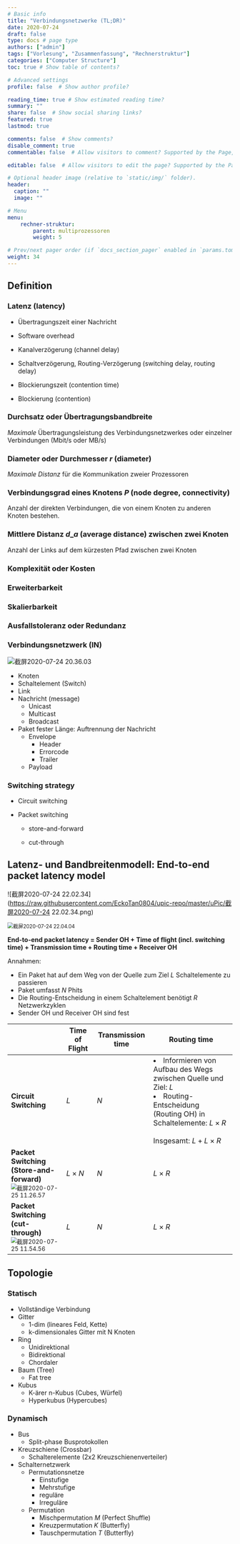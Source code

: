 ```yaml
---
# Basic info
title: "Verbindungsnetzwerke (TL;DR)"
date: 2020-07-24
draft: false
type: docs # page type
authors: ["admin"]
tags: ["Vorlesung", "Zusammenfassung", "Rechnerstruktur"]
categories: ["Computer Structure"]
toc: true # Show table of contents?

# Advanced settings
profile: false  # Show author profile?

reading_time: true # Show estimated reading time?
summary: ""
share: false  # Show social sharing links?
featured: true
lastmod: true

comments: false  # Show comments?
disable_comment: true
commentable: false  # Allow visitors to comment? Supported by the Page, Post, and Docs content types.

editable: false  # Allow visitors to edit the page? Supported by the Page, Post, and Docs content types.

# Optional header image (relative to `static/img/` folder).
header:
  caption: ""
  image: ""

# Menu
menu: 
    rechner-struktur:
        parent: multiprozessoren
        weight: 5

# Prev/next pager order (if `docs_section_pager` enabled in `params.toml`)
weight: 34
---
```


## Definition

### Latenz (latency)

- Übertragungszeit einer Nachricht

- Software overhead
- Kanalverzögerung (channel delay)
- Schaltverzögerung, Routing-Verzögerung (switching delay, routing delay)
- Blockierungszeit (contention time)
- Blockierung (contention)

### Durchsatz oder Übertragungsbandbreite

*Maximale* Übertragungsleistung des Verbindungsnetzwerkes oder einzelner Verbindungen (Mbit/s oder MB/s)

### Diameter oder Durchmesser $r$ (diameter)

*Maximale Distanz* für die Kommunikation zweier Prozessoren

### Verbindungsgrad eines Knotens $P$ (node degree, connectivity)

Anzahl der direkten Verbindungen, die von einem Knoten zu anderen Knoten bestehen.

### Mittlere Distanz $d\_a$ (average distance) zwischen zwei Knoten

Anzahl der Links auf dem kürzesten Pfad zwischen zwei Knoten

### Komplexität oder Kosten

### Erweiterbarkeit

### Skalierbarkeit

### Ausfallstoleranz oder Redundanz

### Verbindungsnetzwerk (IN)

<img src="https://raw.githubusercontent.com/EckoTan0804/upic-repo/master/uPic/截屏2020-07-24%2020.36.03.png" alt="截屏2020-07-24 20.36.03" style="zoom:100%;" />

- Knoten
- Schaltelement (Switch)
- Link
- Nachricht (message)
  - Unicast
  - Multicast
  - Broadcast
- Paket fester Länge: Auftrennung der Nachricht
  - Envelope
    - Header
    - Errorcode
    - Trailer
  - Payload

### Switching strategy

- Circuit switching

- Packet switching

  - store-and-forward

  - cut-through

## Latenz- und Bandbreitenmodell: End-to-end packet latency model

![截屏2020-07-24 22.02.34](https://raw.githubusercontent.com/EckoTan0804/upic-repo/master/uPic/截屏2020-07-24 22.02.34.png)

<img src="https://raw.githubusercontent.com/EckoTan0804/upic-repo/master/uPic/截屏2020-07-24%2022.04.04.png" alt="截屏2020-07-24 22.04.04" style="zoom:80%;" />

**End-to-end packet latency = Sender OH + Time of flight (incl. switching time) + Transmission time + Routing time + Receiver OH**

Annahmen:

- Ein Paket hat auf dem Weg von der Quelle zum Ziel $L$ Schaltelemente zu passieren
- Paket umfasst $N$ Phits
- Die Routing-Entscheidung in einem Schaltelement benötigt $R$ Netzwerkzyklen
- Sender OH und Receiver OH sind fest

|                                                              | Time of Flight | Transmission time | Routing time                                                 |
| ------------------------------------------------------------ | -------------- | ----------------- | ------------------------------------------------------------ |
| **Circuit Switching**                                        | $L$            | $N$               | <li>Informieren von Aufbau des Wegs zwischen Quelle und Ziel: $L$<li>Routing-Entscheidung (Routing OH) in Schaltelemente: $L \times R$<br />​<br />Insgesamt: $L + L \times R$ |
| **Packet Switching (Store-and-forward)<br />**<img src="https://raw.githubusercontent.com/EckoTan0804/upic-repo/master/uPic/截屏2020-07-25%2011.26.57.png" alt="截屏2020-07-25 11.26.57" style="zoom:80%;" /> | $L \times N$   | $N$               | $L \times R$                                                 |
| **Packet Switching (cut-through)** <br /><img src="https://raw.githubusercontent.com/EckoTan0804/upic-repo/master/uPic/截屏2020-07-25%2011.54.56.png" alt="截屏2020-07-25 11.54.56" style="zoom:80%;" /> | $L$            | $N$               | $L \times R$                                                 |



## Topologie

### Statisch

- Vollständige Verbindung
- Gitter
  - 1-dim (lineares Feld, Kette)
  - k-dimensionales Gitter mit N Knoten 
- Ring
  - Unidirektional
  - Bidirektional
  - Chordaler
- Baum (Tree)
  - Fat tree
- Kubus
  -  K-ärer n-Kubus (Cubes, Würfel)
  - Hyperkubus (Hypercubes)

### Dynamisch

- Bus
  - Split-phase Busprotokollen
- Kreuzschiene (Crossbar)
  - Schalterelemente (2x2 Kreuzschienenverteiler)
- Schalternetzwerk
  - Permutationsnetze
    - Einstufige
    - Mehrstufige
    - reguläre
    - Irreguläre
  - Permutation
    - Mischpermutation $M$ (Perfect Shuffle)
    - Kreuzpermutation $K$ (Butterfly)
    - Tauschpermutation $T$ (Butterfly)